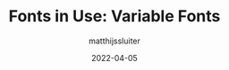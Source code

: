 ---
author: matthijssluiter
date: 2022-04-05
publisher: fontstand
tags:
  - typography
  - fonts
target_url: https://fontstand.com/news/fonts-in-use/fonts-in-use-variable-fonts/
title: "Fonts in Use: Variable Fonts"
---